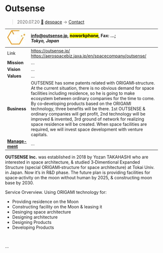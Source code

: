 # Outsense
> 2020.07.20 [🚀](../index/index.md) [despace](index.md) → [Contact](contact.md)

|[![](f/contact/o/outsense_logo1_thumb.jpg)](f/contact/o/outsense_logo1.png)|<info@outsense.jp>, <mark>noworkphone</mark>, Fax: …;<br> *Tokyo, Japan*|
|:--|:--|
|Link|<https://outsense.jp/><br> <https://aerospacebiz.jaxa.jp/en/spacecompany/outsense/>|
|**Mission**|…|
|**Vision**|…|
|**Values**|…|
|**Business**|OUTSENSE has some patents related with ORIGAMI‑structure. At the current situation, there is no obvious demand for space facilities including residence, so he is going to make ecosystem between ordinary companies for the time to come. By co‑developing products based on the ORIGAMI technology, three benefits will be there. 1st OUTSENSE & ordinary companies will get profit, 2nd technology will be improved & invented, 3rd ground of network for realizing space residence will be created. When space facilities are required, we will invest space development with venture capitals.|
|**[Manage-<br>ment](mgmt.md)**|…|

**OUTSENSE Inc.** was established in 2018 by Yozan TAKAHASHI who are interested in space architecture, & studied 3‑Dimentional Expanded Structure (special ORIGAMI‑structure for space architecture) at Tokai Univ. in Japan. Now it’s in R&D phase. The future plan is providing facilities for space‑activity on the moon without human by 2025, & constructing moon base by 2030.

Service Orverview. Using ORIGAMI technology for:

   - Providing residence on the Moon
   - Constructing facility on the Moon & leasing it
   - Desinging space architecture
   - Designing architecture
   - Designing Products
   - Developing Products

<p style="page-break-after:always"> </p>

…

